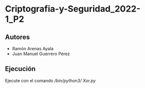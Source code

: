 # Criptografia-y-Seguridad_2022-1_P2

## Autores
* Ramón Arenas Ayala
* Juan Manuel Guerrero Pérez

## Ejecución
Ejecute con el comando */bin/python3/ Xor.py <Archivo cifrado> <Nombre del archivo de salida>*